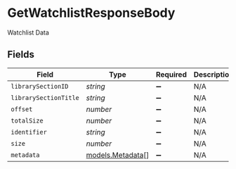# GetWatchlistResponseBody

Watchlist Data


## Fields

| Field                                      | Type                                       | Required                                   | Description                                |
| ------------------------------------------ | ------------------------------------------ | ------------------------------------------ | ------------------------------------------ |
| `librarySectionID`                         | *string*                                   | :heavy_minus_sign:                         | N/A                                        |
| `librarySectionTitle`                      | *string*                                   | :heavy_minus_sign:                         | N/A                                        |
| `offset`                                   | *number*                                   | :heavy_minus_sign:                         | N/A                                        |
| `totalSize`                                | *number*                                   | :heavy_minus_sign:                         | N/A                                        |
| `identifier`                               | *string*                                   | :heavy_minus_sign:                         | N/A                                        |
| `size`                                     | *number*                                   | :heavy_minus_sign:                         | N/A                                        |
| `metadata`                                 | [models.Metadata](../models/metadata.md)[] | :heavy_minus_sign:                         | N/A                                        |